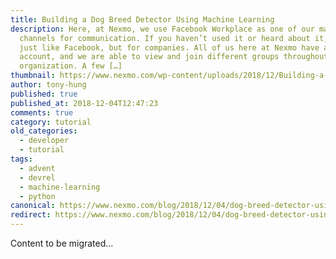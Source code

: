 ```yaml
---
title: Building a Dog Breed Detector Using Machine Learning
description: Here, at Nexmo, we use Facebook Workplace as one of our many
  channels for communication. If you haven’t used it or heard about it, it’s
  just like Facebook, but for companies. All of us here at Nexmo have an
  account, and we are able to view and join different groups throughout the
  organization. A few […]
thumbnail: https://www.nexmo.com/wp-content/uploads/2018/12/Building-a-Dog-Breed-Detector-Using-Machine-Learning.png
author: tony-hung
published: true
published_at: 2018-12-04T12:47:23
comments: true
category: tutorial
old_categories:
  - developer
  - tutorial
tags:
  - advent
  - devrel
  - machine-learning
  - python
canonical: https://www.nexmo.com/blog/2018/12/04/dog-breed-detector-using-machine-learning-dr
redirect: https://www.nexmo.com/blog/2018/12/04/dog-breed-detector-using-machine-learning-dr
---
```

Content to be migrated...